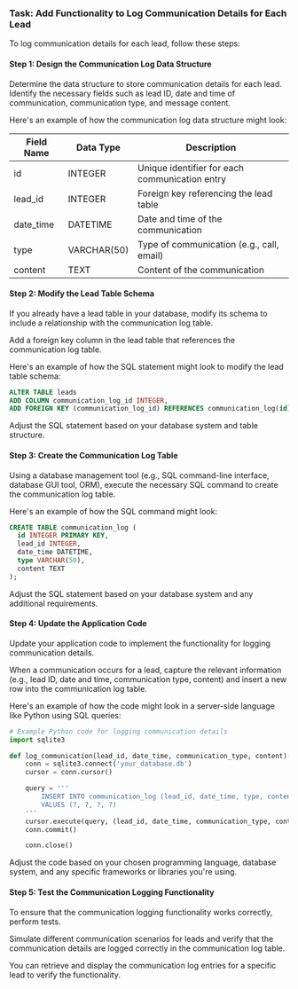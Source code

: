 
### Task: Add Functionality to Log Communication Details for Each Lead

To log communication details for each lead, follow these steps:

#### Step 1: Design the Communication Log Data Structure

Determine the data structure to store communication details for each lead. Identify the necessary fields such as lead ID, date and time of communication, communication type, and message content.

Here's an example of how the communication log data structure might look:

| Field Name   | Data Type    | Description                                   |
|--------------|--------------|-----------------------------------------------|
| id           | INTEGER      | Unique identifier for each communication entry |
| lead_id      | INTEGER      | Foreign key referencing the lead table         |
| date_time    | DATETIME     | Date and time of the communication             |
| type         | VARCHAR(50)  | Type of communication (e.g., call, email)      |
| content      | TEXT         | Content of the communication                   |

#### Step 2: Modify the Lead Table Schema

If you already have a lead table in your database, modify its schema to include a relationship with the communication log table.

Add a foreign key column in the lead table that references the communication log table.

Here's an example of how the SQL statement might look to modify the lead table schema:

```sql
ALTER TABLE leads
ADD COLUMN communication_log_id INTEGER,
ADD FOREIGN KEY (communication_log_id) REFERENCES communication_log(id);
```

Adjust the SQL statement based on your database system and table structure.

#### Step 3: Create the Communication Log Table

Using a database management tool (e.g., SQL command-line interface, database GUI tool, ORM), execute the necessary SQL command to create the communication log table.

Here's an example of how the SQL command might look:

```sql
CREATE TABLE communication_log (
  id INTEGER PRIMARY KEY,
  lead_id INTEGER,
  date_time DATETIME,
  type VARCHAR(50),
  content TEXT
);
```

Adjust the SQL statement based on your database system and any additional requirements.

#### Step 4: Update the Application Code

Update your application code to implement the functionality for logging communication details.

When a communication occurs for a lead, capture the relevant information (e.g., lead ID, date and time, communication type, content) and insert a new row into the communication log table.

Here's an example of how the code might look in a server-side language like Python using SQL queries:

```python
# Example Python code for logging communication details
import sqlite3

def log_communication(lead_id, date_time, communication_type, content):
    conn = sqlite3.connect('your_database.db')
    cursor = conn.cursor()

    query = '''
        INSERT INTO communication_log (lead_id, date_time, type, content)
        VALUES (?, ?, ?, ?)
    '''
    cursor.execute(query, (lead_id, date_time, communication_type, content))
    conn.commit()

    conn.close()
```

Adjust the code based on your chosen programming language, database system, and any specific frameworks or libraries you're using.

#### Step 5: Test the Communication Logging Functionality

To ensure that the communication logging functionality works correctly, perform tests.

Simulate different communication scenarios for leads and verify that the communication details are logged correctly in the communication log table.

You can retrieve and display the communication log entries for a specific lead to verify the functionality.

